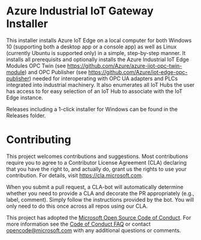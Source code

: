 
# Azure Industrial IoT Gateway Installer
This installer installs Azure IoT Edge on a local computer for both Windows 10 (supporting both a desktop app or a console app)
as well as Linux (currently Ubuntu is supported only) in a simple, step-by-step manner. It installs all prerequisits and optionally installs the Azure Industrial IoT Edge Modules OPC Twin (see https://github.com/Azure/azure-iiot-opc-twin-module) and OPC Publisher
(see https://github.com/Azure/iot-edge-opc-publisher) needed for interoperating with OPC UA adapters and PLCs integrated into industrial machinery. It also enumerates all IoT Hubs the user has access to for easy selection of an IoT Hub to associate with the IoT Edge instance.

Releases including a 1-click installer for Windows can be found in the Releases folder.

# Contributing

This project welcomes contributions and suggestions.  Most contributions require you to agree to a
Contributor License Agreement (CLA) declaring that you have the right to, and actually do, grant us
the rights to use your contribution. For details, visit https://cla.microsoft.com.

When you submit a pull request, a CLA-bot will automatically determine whether you need to provide
a CLA and decorate the PR appropriately (e.g., label, comment). Simply follow the instructions
provided by the bot. You will only need to do this once across all repos using our CLA.

This project has adopted the [Microsoft Open Source Code of Conduct](https://opensource.microsoft.com/codeofconduct/).
For more information see the [Code of Conduct FAQ](https://opensource.microsoft.com/codeofconduct/faq/) or
contact [opencode@microsoft.com](mailto:opencode@microsoft.com) with any additional questions or comments.
